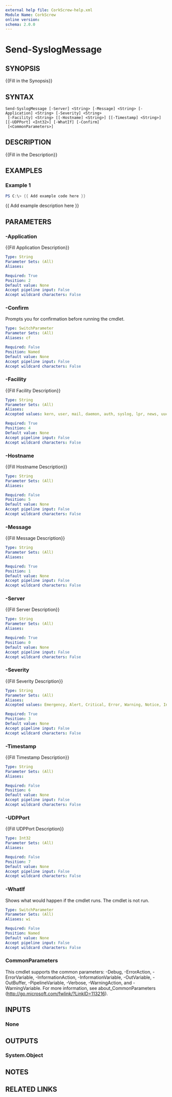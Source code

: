```yaml
---
external help file: CorkScrew-help.xml
Module Name: CorkScrew
online version:
schema: 2.0.0
---
```


# Send-SyslogMessage

## SYNOPSIS
{{Fill in the Synopsis}}

## SYNTAX

```
Send-SyslogMessage [-Server] <String> [-Message] <String> [-Application] <String> [-Severity] <String>
 [-Facility] <String> [[-Hostname] <String>] [[-Timestamp] <String>] [[-UDPPort] <Int32>] [-WhatIf] [-Confirm]
 [<CommonParameters>]
```

## DESCRIPTION
{{Fill in the Description}}

## EXAMPLES

### Example 1
```powershell
PS C:\> {{ Add example code here }}
```

{{ Add example description here }}

## PARAMETERS

### -Application
{{Fill Application Description}}

```yaml
Type: String
Parameter Sets: (All)
Aliases:

Required: True
Position: 2
Default value: None
Accept pipeline input: False
Accept wildcard characters: False
```

### -Confirm
Prompts you for confirmation before running the cmdlet.

```yaml
Type: SwitchParameter
Parameter Sets: (All)
Aliases: cf

Required: False
Position: Named
Default value: None
Accept pipeline input: False
Accept wildcard characters: False
```

### -Facility
{{Fill Facility Description}}

```yaml
Type: String
Parameter Sets: (All)
Aliases:
Accepted values: kern, user, mail, daemon, auth, syslog, lpr, news, uucp, clock, authpriv, ftp, ntp, logaudit, logalert, cron, local0, local1, local2, local3, local4, local5, local6, local7

Required: True
Position: 4
Default value: None
Accept pipeline input: False
Accept wildcard characters: False
```

### -Hostname
{{Fill Hostname Description}}

```yaml
Type: String
Parameter Sets: (All)
Aliases:

Required: False
Position: 5
Default value: None
Accept pipeline input: False
Accept wildcard characters: False
```

### -Message
{{Fill Message Description}}

```yaml
Type: String
Parameter Sets: (All)
Aliases:

Required: True
Position: 1
Default value: None
Accept pipeline input: False
Accept wildcard characters: False
```

### -Server
{{Fill Server Description}}

```yaml
Type: String
Parameter Sets: (All)
Aliases:

Required: True
Position: 0
Default value: None
Accept pipeline input: False
Accept wildcard characters: False
```

### -Severity
{{Fill Severity Description}}

```yaml
Type: String
Parameter Sets: (All)
Aliases:
Accepted values: Emergency, Alert, Critical, Error, Warning, Notice, Informational, Debug

Required: True
Position: 3
Default value: None
Accept pipeline input: False
Accept wildcard characters: False
```

### -Timestamp
{{Fill Timestamp Description}}

```yaml
Type: String
Parameter Sets: (All)
Aliases:

Required: False
Position: 6
Default value: None
Accept pipeline input: False
Accept wildcard characters: False
```

### -UDPPort
{{Fill UDPPort Description}}

```yaml
Type: Int32
Parameter Sets: (All)
Aliases:

Required: False
Position: 7
Default value: None
Accept pipeline input: False
Accept wildcard characters: False
```

### -WhatIf
Shows what would happen if the cmdlet runs.
The cmdlet is not run.

```yaml
Type: SwitchParameter
Parameter Sets: (All)
Aliases: wi

Required: False
Position: Named
Default value: None
Accept pipeline input: False
Accept wildcard characters: False
```

### CommonParameters
This cmdlet supports the common parameters: -Debug, -ErrorAction, -ErrorVariable, -InformationAction, -InformationVariable, -OutVariable, -OutBuffer, -PipelineVariable, -Verbose, -WarningAction, and -WarningVariable. For more information, see about_CommonParameters (http://go.microsoft.com/fwlink/?LinkID=113216).

## INPUTS

### None
## OUTPUTS

### System.Object
## NOTES

## RELATED LINKS

